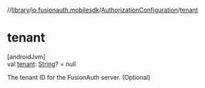 //[library](../../../index.md)/[io.fusionauth.mobilesdk](../index.md)/[AuthorizationConfiguration](index.md)/[tenant](tenant.md)

# tenant

[androidJvm]\
val [tenant](tenant.md): [String](https://kotlinlang.org/api/core/kotlin-stdlib/kotlin/-string/index.html)? = null

The tenant ID for the FusionAuth server. (Optional)